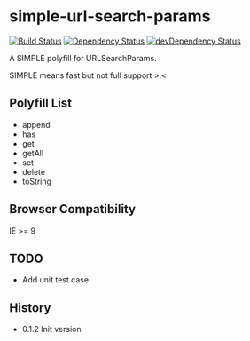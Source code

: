 # simple-url-search-params

[![Build Status](https://travis-ci.org/poppinlp/simple-url-search-params.png?branch=master)](https://travis-ci.org/poppinlp/simple-url-search-params)
[![Dependency Status](https://david-dm.org/poppinlp/simple-url-search-params.svg)](https://david-dm.org/poppinlp/simple-url-search-params)
[![devDependency Status](https://david-dm.org/poppinlp/simple-url-search-params/dev-status.svg)](https://david-dm.org/poppinlp/simple-url-search-params#info=devDependencies)

A SIMPLE polyfill for URLSearchParams.

SIMPLE means fast but not full support >.<

## Polyfill List

- append
- has
- get
- getAll
- set
- delete
- toString

## Browser Compatibility

IE >= 9

## TODO

- Add unit test case

## History

- 0.1.2 Init version
